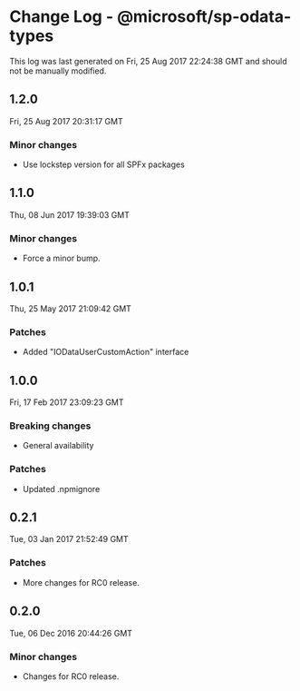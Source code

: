 # Change Log - @microsoft/sp-odata-types

This log was last generated on Fri, 25 Aug 2017 22:24:38 GMT and should not be manually modified.

## 1.2.0
Fri, 25 Aug 2017 20:31:17 GMT

### Minor changes

- Use lockstep version for all SPFx packages

## 1.1.0
Thu, 08 Jun 2017 19:39:03 GMT

### Minor changes

- Force a minor bump.

## 1.0.1
Thu, 25 May 2017 21:09:42 GMT

### Patches

- Added "IODataUserCustomAction" interface

## 1.0.0
Fri, 17 Feb 2017 23:09:23 GMT

### Breaking changes

- General availability

### Patches

- Updated .npmignore

## 0.2.1
Tue, 03 Jan 2017 21:52:49 GMT

### Patches

- More changes for RC0 release.

## 0.2.0
Tue, 06 Dec 2016 20:44:26 GMT

### Minor changes

- Changes for RC0 release.

